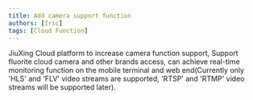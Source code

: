 ```yaml
---
title: Add camera support function
authors: [Iric]
tags: [Cloud Function]
---
```

JiuXing Cloud platform to increase camera function support, Support fluorite cloud camera and other brands access, can achieve real-time monitoring function on the mobile terminal and web end(Currently only 'HLS' and 'FLV' video streams are supported, 'RTSP' and 'RTMP' video streams will be supported later).